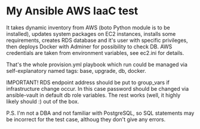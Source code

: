 # My Ansible AWS IaaC test

It takes dynamic inventory from AWS (boto Python module is to be installed), updates system packages on EC2 instances, installs some requirements, creates RDS database and it's user with specific privileges, then deploys Docker with Adminer for possibility to check DB. AWS credentials are taken from environment variables, see ec2.ini for details.

That's the whole provision.yml playbook which run could be managed via self-explanatory named tags: base, upgrade, db, docker.

IMPORTANT! RDS endpoint address should be put to group_vars if infrastructure change occur. In this case password should be changed via ansible-vault in default db role variables. The rest works (well, it highly likely should :) out of the box.

P.S. I'm not a DBA and not familiar with PostgreSQL, so SQL statements may be incorrect for the test case, althoug they don't give any errors.
